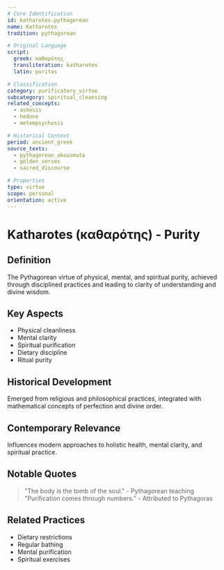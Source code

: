 ```yaml
---
# Core Identification
id: katharotes-pythagorean
name: Katharotes
tradition: pythagorean

# Original Language
script:
  greek: καθαρότης
  transliteration: katharotes
  latin: puritas

# Classification
category: purificatory_virtue
subcategory: spiritual_cleansing
related_concepts:
  - askesis
  - hedone
  - metempsychosis

# Historical Context
period: ancient_greek
source_texts:
  - pythagorean_akousmata
  - golden_verses
  - sacred_discourse

# Properties
type: virtue
scope: personal
orientation: active
---
```


# Katharotes (καθαρότης) - Purity

## Definition
The Pythagorean virtue of physical, mental, and spiritual purity, achieved through disciplined practices and leading to clarity of understanding and divine wisdom.

## Key Aspects
- Physical cleanliness
- Mental clarity
- Spiritual purification
- Dietary discipline
- Ritual purity

## Historical Development
Emerged from religious and philosophical practices, integrated with mathematical concepts of perfection and divine order.

## Contemporary Relevance
Influences modern approaches to holistic health, mental clarity, and spiritual practice.

## Notable Quotes
> "The body is the tomb of the soul." - Pythagorean teaching
> "Purification comes through numbers." - Attributed to Pythagoras

## Related Practices
- Dietary restrictions
- Regular bathing
- Mental purification
- Spiritual exercises